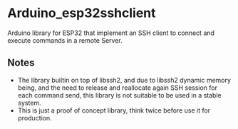 # Arduino_esp32sshclient

Arduino library for ESP32 that implement an SSH client to connect and execute commands in a remote Server.

## Notes

- The library builtin on top of libssh2, and due to libssh2 dynamic memory being, and the need to release and reallocate again SSH session for each command send, this library is not suitable to be used in a stable system.
- This is just a proof of concept library, think twice before use it for production.
